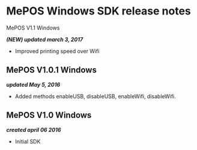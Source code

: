 MePOS Windows SDK release notes
================================

MePOS V1.1 Windows

***(NEW) updated march 3, 2017***

- Improved printing speed over Wifi

MePOS V1.0.1 Windows
--------------------
***updated May 5, 2016***

- Added methods enableUSB, disableUSB, enableWifi, disableWifi.


MePOS V1.0 Windows
------------------------------
***created april 06 2016***

- Initial SDK
